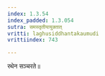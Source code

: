 ```yaml
---
index: 1.3.54
index_padded: 1.3.054
sutra: समस्तृतीयायुक्तात्
vritti: laghusiddhantakaumudi
vrittiindex: 743

---
```

रथेन सञ्चरते॥